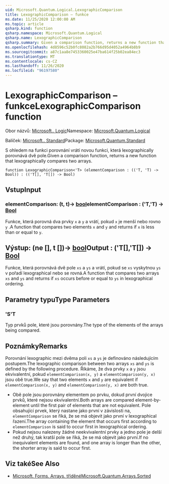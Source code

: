 ```yaml
---
uid: Microsoft.Quantum.Logical.LexographicComparison
title: LexographicComparison – funkce
ms.date: 11/25/2020 12:00:00 AM
ms.topic: article
qsharp.kind: function
qsharp.namespace: Microsoft.Quantum.Logical
qsharp.name: LexographicComparison
qsharp.summary: Given a comparison function, returns a new function that lexographically compares two arrays.
ms.openlocfilehash: 4d8596c52b0fc8082a2b766d95d4052a4964b8b9
ms.sourcegitcommit: a87c1aa8e7453360025e47ba614f25b02ea84ec3
ms.translationtype: MT
ms.contentlocale: cs-CZ
ms.lasthandoff: 11/26/2020
ms.locfileid: "96197580"
---
```

# <a name="lexographiccomparison-function"></a><span data-ttu-id="91337-102">LexographicComparison – funkce</span><span class="sxs-lookup"><span data-stu-id="91337-102">LexographicComparison function</span></span>

<span data-ttu-id="91337-103">Obor názvů: [Microsoft.. Logic](xref:Microsoft.Quantum.Logical)</span><span class="sxs-lookup"><span data-stu-id="91337-103">Namespace: [Microsoft.Quantum.Logical](xref:Microsoft.Quantum.Logical)</span></span>

<span data-ttu-id="91337-104">Balíček: [Microsoft.. Standard](https://nuget.org/packages/Microsoft.Quantum.Standard)</span><span class="sxs-lookup"><span data-stu-id="91337-104">Package: [Microsoft.Quantum.Standard](https://nuget.org/packages/Microsoft.Quantum.Standard)</span></span>


<span data-ttu-id="91337-105">S ohledem na funkci porovnání vrátí novou funkci, která lexographically porovnává dvě pole.</span><span class="sxs-lookup"><span data-stu-id="91337-105">Given a comparison function, returns a new function that lexographically compares two arrays.</span></span>

```qsharp
function LexographicComparison<'T> (elementComparison : (('T, 'T) -> Bool)) : (('T[], 'T[]) -> Bool)
```


## <a name="input"></a><span data-ttu-id="91337-106">Vstup</span><span class="sxs-lookup"><span data-stu-id="91337-106">Input</span></span>

### <a name="elementcomparison--tt---bool"></a><span data-ttu-id="91337-107">elementComparison: (t, t)-> [bool](xref:microsoft.quantum.lang-ref.bool)</span><span class="sxs-lookup"><span data-stu-id="91337-107">elementComparison : ('T,'T) -> [Bool](xref:microsoft.quantum.lang-ref.bool)</span></span>

<span data-ttu-id="91337-108">Funkce, která porovná dva prvky `x` a `y` a vrátí, pokud `x` je menší nebo rovno `y` .</span><span class="sxs-lookup"><span data-stu-id="91337-108">A function that compares two elements `x` and `y` and returns if `x` is less than or equal to `y`.</span></span>



## <a name="output--tt---bool"></a><span data-ttu-id="91337-109">Výstup: (ne [], t [])-> [bool](xref:microsoft.quantum.lang-ref.bool)</span><span class="sxs-lookup"><span data-stu-id="91337-109">Output : ('T[],'T[]) -> [Bool](xref:microsoft.quantum.lang-ref.bool)</span></span>

<span data-ttu-id="91337-110">Funkce, která porovnává dvě pole `xs` a `ys` a vrátí, pokud se `xs` vyskytnou `ys` v pořadí lexographical nebo se rovná.</span><span class="sxs-lookup"><span data-stu-id="91337-110">A function that compares two arrays `xs` and `ys` and returns if `xs` occurs before or equal to `ys` in lexographical ordering.</span></span>

## <a name="type-parameters"></a><span data-ttu-id="91337-111">Parametry typu</span><span class="sxs-lookup"><span data-stu-id="91337-111">Type Parameters</span></span>

### <a name="t"></a><span data-ttu-id="91337-112">'S</span><span class="sxs-lookup"><span data-stu-id="91337-112">'T</span></span>

<span data-ttu-id="91337-113">Typ prvků pole, které jsou porovnány.</span><span class="sxs-lookup"><span data-stu-id="91337-113">The type of the elements of the arrays being compared.</span></span>

## <a name="remarks"></a><span data-ttu-id="91337-114">Poznámky</span><span class="sxs-lookup"><span data-stu-id="91337-114">Remarks</span></span>

<span data-ttu-id="91337-115">Porovnání lexographic mezi dvěma poli `xs` a `ys` je definováno následujícím postupem.</span><span class="sxs-lookup"><span data-stu-id="91337-115">The lexographic comparison between two arrays `xs` and `ys` is defined by the following procedure.</span></span> <span data-ttu-id="91337-116">Říkáme, že dva prvky `x` a `y` jsou ekvivalentní, pokud `elementComparison(x, y)` a `elementComparison(y, x)` jsou obě true.</span><span class="sxs-lookup"><span data-stu-id="91337-116">We say that two elements `x` and `y` are equivalent if `elementComparison(x, y)` and `elementComparison(y, x)` are both true.</span></span>

- <span data-ttu-id="91337-117">Obě pole jsou porovnány elementem po prvku, dokud první dvojice prvků, které nejsou ekvivalentní.</span><span class="sxs-lookup"><span data-stu-id="91337-117">Both arrays are compared element-by-element until the first pair of elements that are not equivalent.</span></span> <span data-ttu-id="91337-118">Pole obsahující prvek, který nastane jako první v závislosti na, `elementComparison` se říká, že se má objevit jako první v lexographical řazení.</span><span class="sxs-lookup"><span data-stu-id="91337-118">The array containing the element that occurs first according to `elementComparison` is said to occur first in lexographical ordering.</span></span>
- <span data-ttu-id="91337-119">Pokud nejsou nalezeny žádné neekvivalentní prvky a jedno pole je delší než druhý, tak kratší pole se říká, že se má objevit jako první.</span><span class="sxs-lookup"><span data-stu-id="91337-119">If no inequivalent elements are found, and one array is longer than the other, the shorter array is said to occur first.</span></span>

## <a name="see-also"></a><span data-ttu-id="91337-120">Viz také</span><span class="sxs-lookup"><span data-stu-id="91337-120">See Also</span></span>

- [<span data-ttu-id="91337-121">Microsoft. Forms. Arrays. tříděné</span><span class="sxs-lookup"><span data-stu-id="91337-121">Microsoft.Quantum.Arrays.Sorted</span></span>](xref:Microsoft.Quantum.Arrays.Sorted)